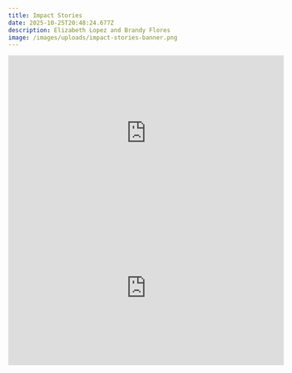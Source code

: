 ```yaml
---
title: Impact Stories
date: 2025-10-25T20:48:24.677Z
description: Elizabeth Lopez and Brandy Flores
image: /images/uploads/impact-stories-banner.png
---
```

<iframe width="560" height="315" src="https://www.youtube.com/embed/2d39_Ou5ImY?si=gmXrU4B562v71Dhf" title="YouTube video player" frameborder="0" allow="accelerometer; autoplay; clipboard-write; encrypted-media; gyroscope; picture-in-picture; web-share" referrerpolicy="strict-origin-when-cross-origin" allowfullscreen></iframe>

<iframe width="560" height="315" src="https://youtube.com/embed/WbDeXgK9HwE?si=ce-3ekmTfP_Pyfcm" title="YouTube video player" frameborder="0" allow="accelerometer; autoplay; clipboard-write; encrypted-media; gyroscope; picture-in-picture; web-share" referrerpolicy="strict-origin-when-cross-origin" allowfullscreen></iframe>



